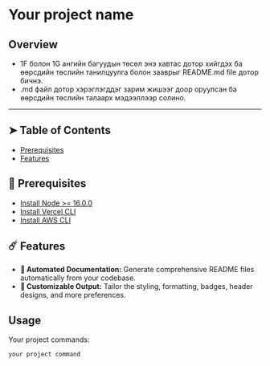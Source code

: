 # Your project name

## Overview

- 1F болон 1G ангийн багуудын төсөл энэ хавтас дотор хийгдэх ба өөрсдийн төслийн танилцуулга болон зааврыг README.md file дотор бичнэ.
- .md файл дотор хэрэглэгддэг зарим жишээг доор оруулсан ба өөрсдийн төслийн талаарх мэдээллээр солино.

---

## ➤ Table of Contents

- [Prerequisites](#prerequisites)
- [Features](#features)

## 🚀 Prerequisites

- [Install Node >= 16.0.0](https://nodejs.org/en/download)
- [Install Vercel CLI](https://vercel.com/docs/cli)
- [Install AWS CLI](https://docs.aws.amazon.com/cli/latest/userguide/getting-started-install.html)

## ☄️ Features

- **🚀 Automated Documentation:** Generate comprehensive README files automatically from your codebase.
- **🎨 Customizable Output:** Tailor the styling, formatting, badges, header designs, and more preferences.

## Usage

Your project commands:

```bash
your project command
```
